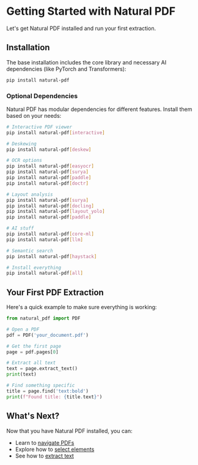 # Getting Started with Natural PDF

Let's get Natural PDF installed and run your first extraction.

## Installation

The base installation includes the core library and necessary AI dependencies (like PyTorch and Transformers):

```bash
pip install natural-pdf
```

### Optional Dependencies

Natural PDF has modular dependencies for different features. Install them based on your needs:

```bash
# Interactive PDF viewer 
pip install natural-pdf[interactive]

# Deskewing
pip install natural-pdf[deskew]

# OCR options
pip install natural-pdf[easyocr]
pip install natural-pdf[surya]
pip install natural-pdf[paddle]
pip install natural-pdf[doctr]

# Layout analysis
pip install natural-pdf[surya]
pip install natural-pdf[docling]
pip install natural-pdf[layout_yolo]
pip install natural-pdf[paddle]

# AI stuff
pip install natural-pdf[core-ml]
pip install natural-pdf[llm]

# Semantic search
pip install natural-pdf[haystack]

# Install everything
pip install natural-pdf[all]
```

## Your First PDF Extraction

Here's a quick example to make sure everything is working:

```python
from natural_pdf import PDF

# Open a PDF
pdf = PDF('your_document.pdf')

# Get the first page
page = pdf.pages[0]

# Extract all text
text = page.extract_text()
print(text)

# Find something specific
title = page.find('text:bold')
print(f"Found title: {title.text}")
```

## What's Next?

Now that you have Natural PDF installed, you can:

- Learn to [navigate PDFs](../pdf-navigation/index.ipynb)
- Explore how to [select elements](../element-selection/index.ipynb)
- See how to [extract text](../text-extraction/index.ipynb)